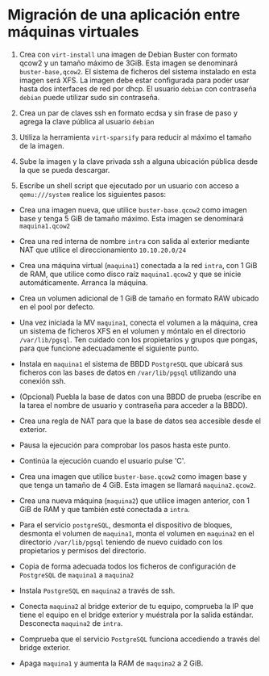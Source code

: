 # Migración de una aplicación entre máquinas virtuales

1. Crea con `virt-install` una imagen de Debian Buster con formato qcow2 y un 
tamaño máximo de 3GiB. Esta imagen se denominará `buster-base,qcow2`. El 
sistema de ficheros del sistema instalado en esta imagen será XFS. La imagen 
debe estar configurada para poder usar hasta dos interfaces de red por dhcp. 
El usuario `debian` con contraseña `debian` puede utilizar sudo sin contraseña.



2. Crea un par de claves ssh en formato ecdsa y sin frase de paso y agrega la 
clave pública al usuario `debian`

3. Utiliza la herramienta `virt-sparsify` para reducir al máximo el tamaño de 
la imagen.

4. Sube la imagen y la clave privada ssh a alguna ubicación pública desde la 
que se pueda descargar.

5. Escribe un shell script que ejecutado por un usuario con acceso a 
`qemu:///system` realice los siguientes pasos:

* Crea una imagen nueva, que utilice `buster-base.qcow2` como imagen base y 
tenga 5 GiB de tamaño máximo. Esta imagen se denominará `maquina1.qcow2`

* Crea una red interna de nombre `intra` con salida al exterior mediante NAT 
que utilice el direccionamiento `10.10.20.0/24`

* Crea una máquina virtual (`maquina1`) conectada a la red `intra`, con 1 GiB 
de RAM, que utilice como disco raíz `maquina1.qcow2` y que se inicie 
automáticamente. Arranca la máquina.

* Crea un volumen adicional de 1 GiB de tamaño en formato RAW ubicado en el pool 
por defecto.

* Una vez iniciada la MV `maquina1`, conecta el volumen a la máquina, crea un 
sistema de ficheros XFS en el volumen y móntalo en el directorio 
`/var/lib/pgsql`. Ten cuidado con los propietarios y grupos que pongas, para 
que funcione adecuadamente el siguiente punto.

* Instala en `maquina1` el sistema de BBDD `PostgreSQL` que ubicará sus ficheros
con las bases de datos en `/var/lib/pgsql` utilizando una conexión ssh.

* (Opcional) Puebla la base de datos con una BBDD de prueba (escribe
en la tarea el nombre de usuario y contraseña para acceder a la
BBDD).

* Crea una regla de NAT para que la base de datos sea accesible desde el 
exterior.

* Pausa la ejecución para comprobar los pasos hasta este punto.

* Continúa la ejecución cuando el usuario pulse 'C'.

* Crea una imagen que utilice `buster-base.qcow2` como imagen base y que tenga 
un tamaño de 4 GiB. Esta imagen se llamará `maquina2.qcow2`.

* Crea una nueva máquina (`maquina2`) que utilice imagen anterior, con 1 GiB 
de RAM y que también esté conectada a `intra`.

* Para el servicio `postgreSQL`, desmonta el dispositivo de bloques, desmonta 
el volumen de `maquina1`, monta el volumen en `maquina2` en el directorio 
`/var/lib/pgsql` teniendo de nuevo cuidado con los propietarios y permisos del 
directorio.

* Copia de forma adecuada todos los ficheros de configuración de `PostgreSQL` 
de `maquina1` a `maquina2`

* Instala `PostgreSQL` en `maquina2` a través de ssh.

* Conecta `maquina2` al bridge exterior de tu equipo, comprueba la IP que tiene 
el equipo en el bridge exterior y muéstrala por la salida estándar. Desconecta 
`maquina2` de `intra`.

* Comprueba que el servicio `PostgreSQL` funciona accediendo a través del 
bridge exterior.

* Apaga `maquina1` y aumenta la RAM de `maquina2` a 2 GiB.

